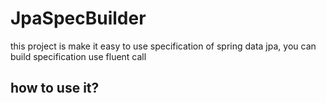 # JpaSpecBuilder
this project is make it easy to use specification of spring data jpa, you can build specification use fluent call

## how to use it?

